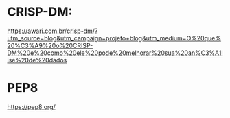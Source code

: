 # CRISP-DM: 
https://awari.com.br/crisp-dm/?utm_source=blog&utm_campaign=projeto+blog&utm_medium=O%20que%20%C3%A9%20o%20CRISP-DM%20e%20como%20ele%20pode%20melhorar%20sua%20an%C3%A1lise%20de%20dados
# PEP8
https://pep8.org/

